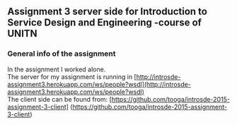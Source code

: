 ## Assignment 3 server side for Introduction to Service Design and Engineering -course of UNITN

### General info of the assignment
In the assignment I worked alone.  
The server for my assignment is running in [http://introsde-assignment3.herokuapp.com/ws/people?wsdl](http://introsde-assignment3.herokuapp.com/ws/people?wsdl)  
The client side can be found from: [https://github.com/tooga/introsde-2015-assignment-3-client] (https://github.com/tooga/introsde-2015-assignment-3-client)




